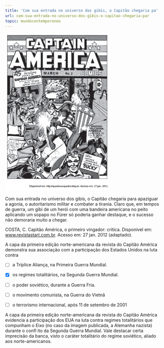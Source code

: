 ```yaml
---
title: 'Com sua entrada no universo dos gibis, o Capitão chegaria pa'
url: com-sua-entrada-no-universo-dos-gibis-o-capitao-chegaria-par
topic: mundocontemporaneo
---
```



![](67a599d3-baf3-b53c-7cac-ffeeb3f0f1d1.png)

Com sua entrada no universo dos gibis, o Capitão chegaria para apaziguar a agonia, o autoritarismo militar e combater a tirania. Claro que, em tempos de guerra, um gibi de um herói com uma bandeira americana no peito aplicando um sopapo no Fürer só poderia ganhar destaque, e o sucesso não demoraria muito a chegar.

COSTA, C. Capitão América, o primeiro vingador: crítica. Disponível em: www.revistastart.com.br. Acesso em: 27 jan. 2012 (adaptado).

A capa da primeira edição norte-americana da revista do Capitão América demonstra sua associação com a participação dos Estados Unidos na luta contra



- [ ] a Tríplice Aliança, na Primeira Guerra Mundial.
- [x] os regimes totalitários, na Segunda Guerra Mundial.
- [ ] o poder soviético, durante a Guerra Fria.
- [ ] o movimento comunista, na Guerra do Vietnã
- [ ] o terrorismo internacional, após 11 de setembro de 2001


A capa da primeira edição norte-americana da revista do Capitão América evidencia a participação dos EUA na luta contra regimes totalitários que compunham o Eixo (no caso da imagem publicada, a Alemanha nazista) durante o confl ito da Segunda Guerra Mundial. Vale destacar certa imprecisão da banca, visto o caráter totalitário do regime soviético, aliado aos norte-americanos.
